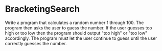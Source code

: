 # BracketingSearch
 Write a program that calculates a random number 1 through 100. The program then asks the user to guess the number. If the user guesses too high or too low then the program should output "too high" or "too low" accordingly. The program must let the user continue to guess until the user correctly guesses the number.
